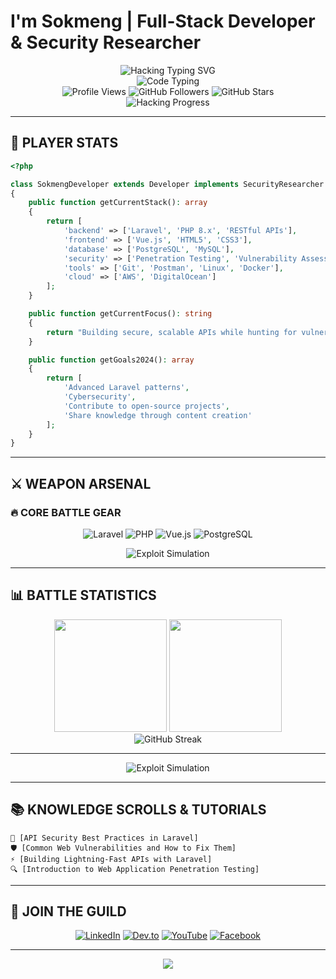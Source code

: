 # I'm Sokmeng | Full-Stack Developer & Security Researcher

<div align="center">
  <img src="https://readme-typing-svg.herokuapp.com?font=Courier+New&weight=800&size=24&duration=1500&pause=500&color=00FF41&background=000000&center=true&vCenter=true&width=800&height=80&lines=INITIALIZING+HACKER+MODE...;LOADING+CYBERSECURITY+PROTOCOLS...;LARAVEL+API+SPECIALIST+ONLINE;PENETRATION+TESTING+EXPERT+READY;VULNERABILITY+SCANNER+ACTIVATED;FULL-STACK+WEB+DEVELOPER+MODE;BREAKING+SYSTEMS+TO+SECURE+THEM;ALWAYS+LEARNING+ALWAYS+HACKING;DIGITAL+FORTRESS+ARCHITECT;CODE+IS+POETRY+BUGS+ARE+FEATURES" alt="Hacking Typing SVG" />
</div>

<div align="center">
  <img src="https://readme-typing-svg.herokuapp.com?font=Fira+Code&size=18&duration=2000&pause=1000&color=FF6B6B&center=true&vCenter=true&width=600&lines=Welcome+to+my+digital+realm;class+Hacker+extends+Developer;function+penetrate+target;SELECT+FROM+vulnerabilities;rm+rf+hackme;echo+Access+Granted;git+commit+Another+bug+bites+dust" alt="Code Typing" />
</div>

<div align="center">
  <img src="https://komarev.com/ghpvc/?username=heangsokmeng&color=00ff41&style=plastic&label=VISITORS" alt="Profile Views" />
  <img src="https://img.shields.io/github/followers/heangsokmeng?label=FOLLOWERS&style=plastic&color=ff6b6b&labelColor=000000" alt="GitHub Followers" />
  <img src="https://img.shields.io/github/stars/heangsokmeng?label=STARS&style=plastic&color=ffd93d&labelColor=000000" alt="GitHub Stars" />
</div>

<div align="center">
  <img src="https://readme-typing-svg.herokuapp.com?font=Courier+New&size=14&duration=50&pause=1000&color=00FF41&center=true&vCenter=true&width=800&lines=Scanning+for+vulnerabilities+100+percent;Penetration+test+initiated+100+percent;Exploiting+buffer+overflow+100+percent;Privilege+escalation+successful+100+percent;Backdoor+installed+100+percent;SYSTEM+COMPROMISED;ACCESS+GRANTED;WELCOME+TO+THE+MATRIX" alt="Hacking Progress" />
</div>

---

## 🎯 PLAYER STATS

```php
<?php

class SokmengDeveloper extends Developer implements SecurityResearcher
{
    public function getCurrentStack(): array
    {
        return [
            'backend' => ['Laravel', 'PHP 8.x', 'RESTful APIs'],
            'frontend' => ['Vue.js', 'HTML5', 'CSS3'],
            'database' => ['PostgreSQL', 'MySQL'],
            'security' => ['Penetration Testing', 'Vulnerability Assessment'],
            'tools' => ['Git', 'Postman', 'Linux', 'Docker'],
            'cloud' => ['AWS', 'DigitalOcean']
        ];
    }

    public function getCurrentFocus(): string
    {
        return "Building secure, scalable APIs while hunting for vulnerabilities";
    }

    public function getGoals2024(): array
    {
        return [
            'Advanced Laravel patterns',
            'Cybersecurity',
            'Contribute to open-source projects',
            'Share knowledge through content creation'
        ];
    }
}
```

---

## ⚔️ WEAPON ARSENAL

### 🔥 CORE BATTLE GEAR
<div align="center">

![Laravel](https://img.shields.io/badge/🚀_Laravel-FF2D20?style=for-the-badge&logo=laravel&logoColor=white&labelColor=000000)
![PHP](https://img.shields.io/badge/⚡_PHP-777BB4?style=for-the-badge&logo=php&logoColor=white&labelColor=000000)
![Vue.js](https://img.shields.io/badge/✨_Vue.js-35495E?style=for-the-badge&logo=vuedotjs&logoColor=4FC08D&labelColor=000000)
![PostgreSQL](https://img.shields.io/badge/🐘_PostgreSQL-316192?style=for-the-badge&logo=postgresql&logoColor=white&labelColor=000000)

</div>

<div align="center">
  <img src="https://readme-typing-svg.herokuapp.com?font=Courier+New&size=12&duration=100&pause=1000&color=FF6B6B&center=true&vCenter=true&width=600&lines=Buffer+overflow+detected;SQL+injection+vulnerability+found;XSS+payload+executed+successfully;Privilege+escalation+complete;Root+access+obtained;Mission+accomplished" alt="Exploit Simulation" />
</div>

---

## 📊 BATTLE STATISTICS

<div align="center">
  <img height="180em" src="https://github-readme-stats.vercel.app/api?username=heangsokmeng&show_icons=true&theme=chartreuse-dark&include_all_commits=true&count_private=true&bg_color=000000&title_color=00ff41&text_color=ffffff&icon_color=ff6b6b"/>
  <img height="180em" src="https://github-readme-stats.vercel.app/api/top-langs/?username=heangsokmeng&layout=compact&langs_count=8&theme=chartreuse-dark&bg_color=000000&title_color=00ff41&text_color=ffffff"/>
</div>

<div align="center">
  <img src="https://github-readme-streak-stats.herokuapp.com/?user=heangsokmeng&theme=neon-dark&background=000000&ring=00ff41&fire=ff6b6b&currStreakLabel=00ff41" alt="GitHub Streak" />
</div>

---
<div align="center">
  <img src="https://readme-typing-svg.herokuapp.com?font=Courier+New&size=12&duration=100&pause=1000&color=FF6B6B&center=true&vCenter=true&width=600&lines=Buffer+overflow+detected;SQL+injection+vulnerability+found;XSS+payload+executed+successfully;Privilege+escalation+complete;Root+access+obtained;Mission+accomplished" alt="Exploit Simulation" />
</div>

---

## 📚 KNOWLEDGE SCROLLS & TUTORIALS

<!-- BLOG-POST-LIST:START -->
```
🔐 [API Security Best Practices in Laravel]
🛡️ [Common Web Vulnerabilities and How to Fix Them]  
⚡ [Building Lightning-Fast APIs with Laravel]
🔍 [Introduction to Web Application Penetration Testing]
```
<!-- BLOG-POST-LIST:END -->

---

## 🤝 JOIN THE GUILD

<div align="center">

[![LinkedIn](https://img.shields.io/badge/🔗_LinkedIn-0077B5?style=for-the-badge&logo=linkedin&logoColor=white&labelColor=000000)](https://linkedin.com/in/heang-sokmeng-2b13a7266)
[![Dev.to](https://img.shields.io/badge/📝_Dev.to-0A0A0A?style=for-the-badge&logo=devdotto&logoColor=white&labelColor=333333)](https://dev.to/heang_sokmeng_e9166697476)
[![YouTube](https://img.shields.io/badge/📺_YouTube-FF0000?style=for-the-badge&logo=youtube&logoColor=white&labelColor=000000)](https://www.youtube.com/@codebrewkh)
[![Facebook](https://img.shields.io/badge/👥_Facebook-1877F2?style=for-the-badge&logo=facebook&logoColor=white&labelColor=000000)](https://fb.com/heangsokmeng168)

</div>

---

<div align="center">
  <img src="https://capsule-render.vercel.app/api?type=waving&color=0:00ff41,50:ff6b6b,100:ffd93d&height=120&section=footer&text=GAME%20OVER%20-%20THANKS%20FOR%20PLAYING!&fontSize=20&fontColor=000000&animation=fadeIn&desc=Ready%20to%20build%20something%20legendary%20together?&descAlignY=75&descAlign=50" />
</div>
